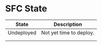 # SFC State

| State      | Description             |
| ---------- | ----------------------- |
| Undeployed | Not yet time to deploy. |
|            |                         |
|            |                         |



